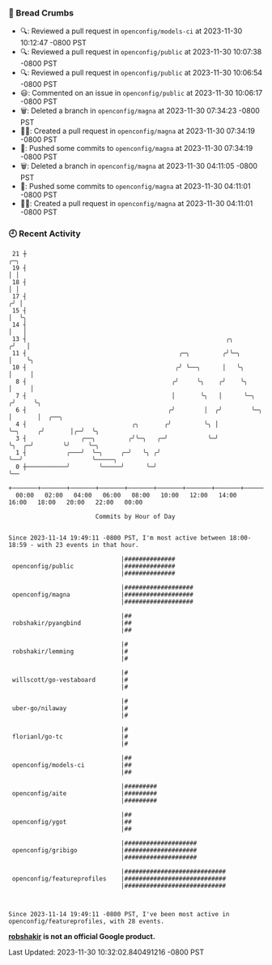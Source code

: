 ### 🍞 Bread Crumbs

 * 🔍: Reviewed a pull request in  `openconfig/models-ci` at 2023-11-30 10:12:47 -0800 PST
 * 🔍: Reviewed a pull request in  `openconfig/public` at 2023-11-30 10:07:38 -0800 PST
 * 🔍: Reviewed a pull request in  `openconfig/public` at 2023-11-30 10:06:54 -0800 PST
 * 😃: Commented on an issue in `openconfig/public` at 2023-11-30 10:06:17 -0800 PST
 * 🗑: Deleted a branch in `openconfig/magna` at 2023-11-30 07:34:23 -0800 PST
 * ✍🏼: Created a pull request in `openconfig/magna` at 2023-11-30 07:34:19 -0800 PST
 * 🚢: Pushed some commits to `openconfig/magna` at 2023-11-30 07:34:19 -0800 PST
 * 🗑: Deleted a branch in `openconfig/magna` at 2023-11-30 04:11:05 -0800 PST
 * 🚢: Pushed some commits to `openconfig/magna` at 2023-11-30 04:11:01 -0800 PST
 * ✍🏼: Created a pull request in `openconfig/magna` at 2023-11-30 04:11:01 -0800 PST

### 🕘 Recent Activity
```
 21 ┼                                                                            ╭─╮
 19 ┤                                                                            │ │
 18 ┤                                                                            │ │
 17 ┤                                                                           ╭╯ │
 15 ┤                                                                           │  ╰╮
 14 ┤                                                                           │   │
 13 ┤                                                       ╭╮                 ╭╯   │
 11 ┤                                          ╭─╮         ╭╯╰─╮               │    ╰╮
 10 ┤                                         ╭╯ ╰──╮      │   ╰╮              │     │
  8 ┤                                        ╭╯     ╰╮    ╭╯    ╰╮             │     │
  7 ┤                                        │       ╰╮   │      ╰─╮          ╭╯     ╰╮
  6 ┤                                       ╭╯        │  ╭╯        ╰─╮        │       │  ╭──╮
  4 ┤                             ╭╮       ╭╯         ╰╮ │           ╰─╮     ╭╯       │╭─╯  ╰╮
  3 ┤               ╭──╮         ╭╯╰─╮   ╭─╯           ╰─╯             ╰╮  ╭─╯        ╰╯     ╰─╮
  1 ┤           ╭───╯  ╰─╮     ╭─╯   ╰╮ ╭╯                              ╰──╯                   ╰─────╮
  0 ┼───────────╯        ╰─────╯      ╰─╯                                                            ╰──
    +───────+───────+───────+───────+───────+───────+───────+───────+───────+───────+───────+───────+────
  00:00   02:00   04:00   06:00   08:00   10:00   12:00   14:00   16:00   18:00   20:00   22:00   00:00   

						Commits by Hour of Day


Since 2023-11-14 19:49:11 -0800 PST, I'm most active between 18:00-18:59 - with 23 events in that hour.

```



```
                               |##############
 openconfig/public             |##############
                               |##############

                               |###################
 openconfig/magna              |###################
                               |###################

                               |##
 robshakir/pyangbind           |##
                               |##

                               |#
 robshakir/lemming             |#
                               |#

                               |#
 willscott/go-vestaboard       |#
                               |#

                               |#
 uber-go/nilaway               |#
                               |#

                               |#
 florianl/go-tc                |#
                               |#

                               |##
 openconfig/models-ci          |##
                               |##

                               |#########
 openconfig/aite               |#########
                               |#########

                               |##
 openconfig/ygot               |##
                               |##

                               |####################
 openconfig/gribigo            |####################
                               |####################

                               |############################
 openconfig/featureprofiles    |############################
                               |############################



Since 2023-11-14 19:49:11 -0800 PST, I've been most active in openconfig/featureprofiles, with 28 events.

```
**[robshakir](mailto:robjs@google.com) is not an official Google product.**  


Last Updated: 2023-11-30 10:32:02.840491216 -0800 PST
